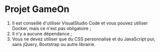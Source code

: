 # Projet GameOn
1. Il est conseillé d'utiliser VisualStudio Code et vous pouvez utiliser Docker, mais ce n'est pas obligatoire ;
2. Il n'y a aucune dépendance ;
3. Vous ne devez utiliser que du CSS personnalisé et du JavaScript pur, sans jQuery, Bootstrap ou autre librairie.
